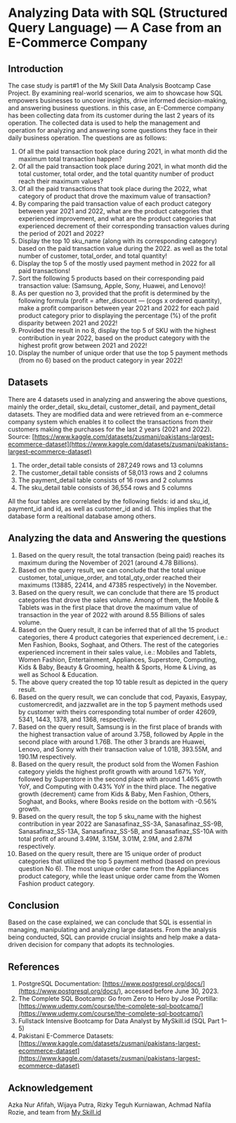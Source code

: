 # Analyzing Data with SQL (Structured Query Language) — A Case from an E-Commerce Company

## Introduction
The case study is part#1 of the My Skill Data Analysis Bootcamp Case Project. By examining real-world scenarios, we aim to showcase how SQL empowers businesses to uncover insights, drive informed decision-making, and answering business questions. in this case, an E-Commerce company has been collecting data from its customer during the last 2 years of its operation. The collected data is used to help the management and operation for analyzing and answering some questions they face in their daily business operation. The questions are as follows:

1. Of all the paid transaction took place during 2021, in what month did the maximum total transaction happen?
2. Of all the paid transaction took place during 2021, in what month did the total customer, total order, and the total quantity number of product reach their maximum values?
3. Of all the paid transactions that took place during the 2022, what category of product that drove the maximum value of transaction?
4. By comparing the paid transaction value of each product category between year 2021 and 2022, what are the product categories that experienced improvement, and what are the product categories that experienced decrement of their corresponding transaction values during the period of 2021 and 2022?
5. Display the top 10 sku_name (along with its corresponding category) based on the paid transaction value during the 2022. as well as the total number of customer, total_order, and total quantity!
6. Display the top 5 of the mostly used payment method in 2022 for all paid transactions!
7. Sort the following 5 products based on their corresponding paid transaction value: (Samsung, Apple, Sony, Huawei, and Lenovo)!
8. As per question no 3, provided that the profit is determined by the following formula (profit = after_discount — (cogs x ordered quantity), make a profit comparison between year 2021 and 2022 for each paid product category prior to displaying the percentage (%) of the profit disparity between 2021 and 2022!
9. Provided the result in no 8, display the top 5 of SKU with the highest contribution in year 2022, based on the product category with the highest profit grow between 2021 and 2022!
10. Display the number of unique order that use the top 5 payment methods (from no 6) based on the product category in year 2022!

## Datasets
There are 4 datasets used in analyzing and answering the above questions, mainly the order_detail, sku_detail, customer_detail, and payment_detail datasets. They are modified data and were retrieved from an e-commerce company system which enables it to collect the transactions from their customers making the purchases for the last 2 years (2021 and 2022). Source: [https://www.kaggle.com/datasets/zusmani/pakistans-largest-ecommerce-dataset](https://www.kaggle.com/datasets/zusmani/pakistans-largest-ecommerce-dataset)

1. The order_detail table consists of 287,249 rows and 13 columns
2. The customer_detail table consists of 58,013 rows and 2 columns
3. The payment_detail table consists of 16 rows and 2 columns
4. The sku_detail table consists of 36,554 rows and 5 columns

All the four tables are correlated by the following fields: id and sku_id, payment_id and id, as well as customer_id and id. This implies that the database form a realtional database among others.

## Analyzing the data and Answering the questions

1. Based on the query result, the total transaction (being paid) reaches its maximum during the November of 2021 (around 4.78 Billions).
2. Based on the query result, we can conclude that the total unique customer, total_unique_order, and total_qty_order reached their maximums (13885, 22414, and 47385 respectively) in the November.
3. Based on the query result, we can conclude that there are 15 product categories that drove the sales volume. Among of them, the Mobile & Tablets was in the first place that drove the maximum value of transaction in the year of 2022 with around 8.55 Billions of sales volume.
4. Based on the Query result, it can be inferred that of all the 15 product categories, there 4 product categories that experienced decrement, i.e.: Men Fashion, Books, Soghaat, and Others. The rest of the categories experienced increment in their sales value, i.e.: Mobiles and Tablets, Women Fashion, Entertainment, Appliances, Superstore, Computing, Kids & Baby, Beauty & Grooming, health & Sports, Home & Living, as well as School & Education.
5. The above query created the top 10 table result as depicted in the query result.
6. Based on the query result, we can conclude that cod, Payaxis, Easypay, customercredit, and jazzwallet are in the top 5 payment methods used by customer with theirs corresponding total number of order 42609, 5341, 1443, 1378, and 1368, respectively.
7. Based on the query result, Samsung is in the first place of brands with the highest transaction value of around 3.75B, followed by Apple in the second place with around 1.76B. The other 3 brands are Huawei, Lenovo, and Sonny with their transaction value of 1.01B, 393.55M, and 190.1M respectively.
8. Based on the query result, the product sold from the Women Fashion category yields the highest profit growth with around 1.67% YoY, followed by Superstore in the second place with around 1.46% growth YoY, and Computing with 0.43% YoY in the third place. The negative growth (decrement) came from Kids & Baby, Men Fashion, Others, Soghaat, and Books, where Books reside on the bottom with -0.56% growth.
9. Based on the query result, the top 5 sku_name with the highest contribution in year 2022 are Sanasafinaz_SS-3A, Sanasafinaz_SS-9B, Sanasafinaz_SS-13A, Sanasafinaz_SS-5B, and Sanasafinaz_SS-10A with total profit of around 3.49M, 3.15M, 3.01M, 2.9M, and 2.87M respectively.
10. Based on the query result, there are 15 unique order of product categories that utilized the top 5 payment method (based on previous question No 6). The most unique order came from the Appliances product category, while the least unique order came from the Women Fashion product category.

## Conclusion
Based on the case explained, we can conclude that SQL is essential in managing, manipulating and analyzing large datasets. From the analysis being conducted, SQL can provide crucial insights and help make a data-driven decision for company that adopts its technologies.

## References
1. PostgreSQL Documentation: [https://www.postgresql.org/docs/](https://www.postgresql.org/docs/), accessed before June 30, 2023.
2. The Complete SQL Bootcamp: Go from Zero to Hero by Jose Portilla: [https://www.udemy.com/course/the-complete-sql-bootcamp/](https://www.udemy.com/course/the-complete-sql-bootcamp/)
3. Fullstack Intensive Bootcamp for Data Analyst by MySkill.id (SQL Part 1–5)
4. Pakistani E-Commerce Datasets: [https://www.kaggle.com/datasets/zusmani/pakistans-largest-ecommerce-dataset](https://www.kaggle.com/datasets/zusmani/pakistans-largest-ecommerce-dataset)

## Acknowledgement
Azka Nur Afifah, Wijaya Putra, Rizky Teguh Kurniawan, Achmad Nafila Rozie, and team from [My Skill.id](https://myskill.id)
